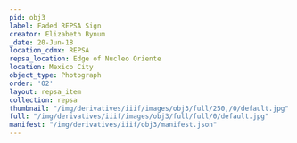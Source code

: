```yaml
---
pid: obj3
label: Faded REPSA Sign
creator: Elizabeth Bynum
_date: 20-Jun-18
location_cdmx: REPSA
repsa_location: Edge of Nucleo Oriente
location: Mexico City
object_type: Photograph
order: '02'
layout: repsa_item
collection: repsa
thumbnail: "/img/derivatives/iiif/images/obj3/full/250,/0/default.jpg"
full: "/img/derivatives/iiif/images/obj3/full/full/0/default.jpg"
manifest: "/img/derivatives/iiif/obj3/manifest.json"
---
```

